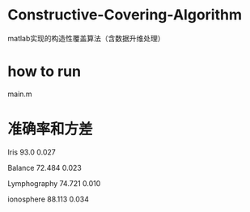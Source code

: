 # Constructive-Covering-Algorithm
matlab实现的构造性覆盖算法（含数据升维处理）

# how to run
main.m

# 准确率和方差
Iris	93.0	0.027

Balance	72.484	0.023

Lymphography	74.721	0.010

ionosphere	88.113	0.034
